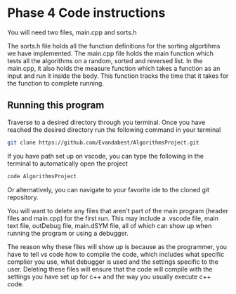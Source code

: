 # Phase 4 Code instructions

You will need two files, main.cpp and sorts.h

The sorts.h file holds all the function definitions for the sorting algortihms we have implemented. The main.cpp file holds the main function which tests all the algorithms on a random, sorted and reversed list. In the main.cpp, it also holds the measure function which takes a function as an input and run it inside the body. This function tracks the time that it takes for the function to complete running.

## Running this program

Traverse to a desired directory through you terminal. Once you have reached the desired directory run the following command in your terminal

```bash
git clone https://github.com/Evandabest/AlgorithmsProject.git
```

If you have path set up on vscode, you can type the following in the terminal to automatically open the project

```bash
code AlgorithmsProject
```

Or alternatively, you can navigate to your favorite ide to the cloned git repository.

You will want to delete any files that aren't part of the main program (header files and main.cpp) for the first run. This may include a .vscode file, main text file, outDebug file, main.dSYM file, all of which can show up when running the program or using a debugger.

The reason why these files will show up is because as the programmer, you have to tell vs code how to compile the code, which includes what specific complier you use, what debugger is used and the settings specific to the user. Deleting these files will ensure that the code will compile with the settings you have set up for c++ and the way you usually execute c++ code.
